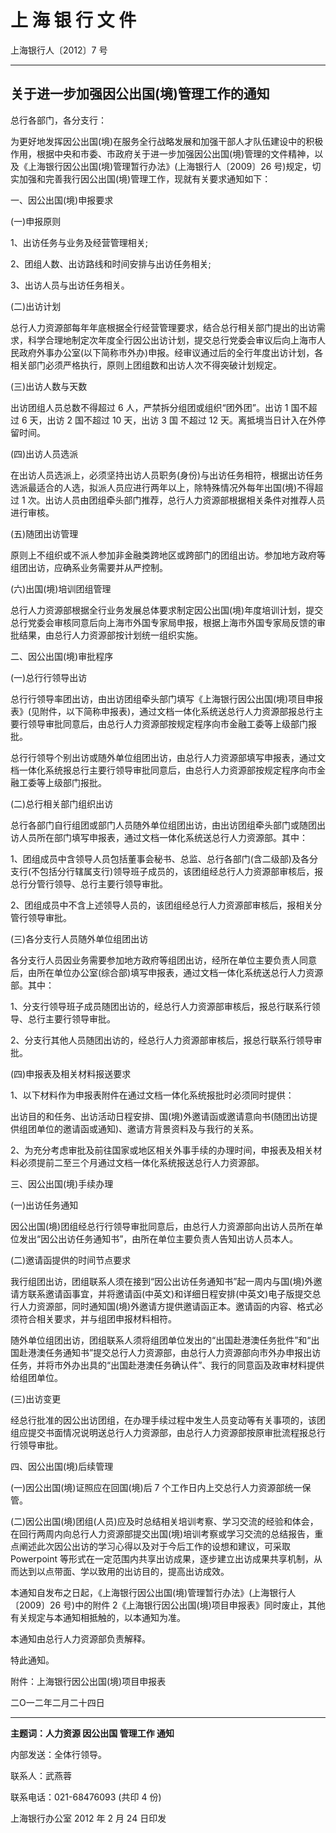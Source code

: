 # 上 海 银 行 文 件

上海银行人〔2012〕7 号

---

## 关于进一步加强因公出国(境)管理工作的通知

总行各部门，各分支行：

为更好地发挥因公出国(境)在服务全行战略发展和加强干部人才队伍建设中的积极作用，根据中央和市委、市政府关于进一步加强因公出国(境)管理的文件精神，以及《上海银行因公出国(境)管理暂行办法》(上海银行人〔2009〕26 号)规定，切实加强和完善我行因公出国(境)管理工作，现就有关要求通知如下：

一、因公出国(境)申报要求

(一)申报原则

1、出访任务与业务及经营管理相关;

2、团组人数、出访路线和时间安排与出访任务相关;

3、出访人员与出访任务相关。

(二)出访计划

总行人力资源部每年年底根据全行经营管理要求，结合总行相关部门提出的出访需求，科学合理地制定次年度全行因公出访计划，提交总行党委会审议后向上海市人民政府外事办公室(以下简称市外办)申报。经审议通过后的全行年度出访计划，各相关部门必须严格执行，原则上团组数和出访人次不得突破计划规定。

(三)出访人数与天数

出访团组人员总数不得超过 6 人，严禁拆分组团或组织“团外团”。出访 1 国不超过 6 天，出访 2 国不超过 10 天，出访 3 国 不超过 12 天。离抵境当日计入在外停留时间。

(四)出访人员选派

在出访人员选派上，必须坚持出访人员职务(身份)与出访任务相符，根据出访任务选派最适合的人选，拟派人员应进行两年以上，除特殊情况外每年出国(境)不得超过 1 次。出访人员由团组牵头部门推荐，总行人力资源部根据相关条件对推荐人员进行审核。

(五)随团出访管理

原则上不组织或不派人参加非金融类跨地区或跨部门的团组出访。参加地方政府等组团出访，应确系业务需要并从严控制。

(六)出国(境)培训团组管理

总行人力资源部根据全行业务发展总体要求制定因公出国(境)年度培训计划，提交总行党委会审核同意后向上海市外国专家局申报，根据上海市外国专家局反馈的审批结果，由总行人力资源部按计划统一组织实施。

二、因公出国(境)审批程序

(一)总行行领导出访

总行行领导率团出访，由出访团组牵头部门填写《上海银行因公出国(境)项目申报表》(见附件，以下简称申报表)，通过文档一体化系统送总行人力资源部报总行主要行领导审批同意后，由总行人力资源部按规定程序向市金融工委等上级部门报批。

总行行领导个别出访或随外单位组团出访，由总行人力资源部填写申报表，通过文档一体化系统报总行主要行领导审批同意后，由总行人力资源部按规定程序向市金融工委等上级部门报批。

(二)总行相关部门组织出访

总行各部门自行组团或部门人员随外单位组团出访，由出访团组牵头部门或随团出访人员所在部门填写申报表，通过文档一体化系统送总行人力资源部。其中：

1、团组成员中含领导人员包括董事会秘书、总监、总行各部门(含二级部)及各分支行(不包括分行辖属支行)领导班子成员的，该团组经总行人力资源部审核后，报总行分管行领导、总行主要行领导审批。

2、团组成员中不含上述领导人员的，该团组经总行人力资源部审核后，报相关分管行领导审批。

(三)各分支行人员随外单位组团出访

各分支行人员因业务需要参加地方政府等组团出访，经所在单位主要负责人同意后，由所在单位办公室(综合部)填写申报表，通过文档一体化系统送总行人力资源部。其中：

1、分支行领导班子成员随团出访的，经总行人力资源部审核后，报总行联系行领导、总行主要行领导审批。

2、分支行其他人员随团出访的，经总行人力资源部审核后，报总行联系行领导审批。

(四)申报表及相关材料报送要求

1、以下材料作为申报表附件在通过文档一体化系统报批时必须同时提供：

出访目的和任务、出访活动日程安排、国(境)外邀请函或邀请意向书(随团出访提供组团单位的邀请函或通知)、邀请方背景资料及与我行的关系。

2、为充分考虑审批及前往国家或地区相关外事手续的办理时间，申报表及相关材料必须提前二至三个月通过文档一体化系统报送总行人力资源部。

三、因公出国(境)手续办理

(一)出访任务通知

因公出国(境)团组经总行行领导审批同意后，由总行人力资源部向出访人员所在单位发出“因公出访任务通知书”，由所在单位主要负责人告知出访人员本人。

(二)邀请函提供的时间节点要求

我行组团出访，团组联系人须在接到“因公出访任务通知书”起一周内与国(境)外邀请方联系邀请函事宜，并将邀请函(中英文)和详细日程安排(中英文)电子版提交总行人力资源部，同时通知国(境)外邀请方提供邀请函正本。邀请函的内容、格式必须符合相关要求，并与组团申报材料相符。

随外单位组团出访，团组联系人须将组团单位发出的“出国赴港澳任务批件”和“出国赴港澳任务通知书”提交总行人力资源部，由总行人力资源部向市外办申报出访任务，并将市外办出具的“出国赴港澳任务确认件”、我行的同意函及政审材料提供给组团单位。

(三)出访变更

经总行批准的因公出访团组，在办理手续过程中发生人员变动等有关事项的，该团组应提交书面情况说明送总行人力资源部，由总行人力资源部按原审批流程报总行行领导审批。

四、因公出国(境)后续管理

(一)因公出国(境)证照应在回国(境)后 7 个工作日内上交总行人力资源部统一保管。

(二)因公出国(境)团组(人员)应及时总结相关培训考察、学习交流的经验和体会，在回行两周内向总行人力资源部提交出国(境)培训考察或学习交流的总结报告，重点阐述此次因公出访的学习心得以及对于今后工作的设想和建议，可采取 Powerpoint 等形式在一定范围内共享出访成果，逐步建立出访成果共享机制，从而达到以点带面、学以致用的出访目的，提高出访成效。

本通知自发布之日起，《上海银行因公出国(境)管理暂行办法》(上海银行人〔2009〕26 号)中的附件 2《上海银行因公出国(境)项目申报表》同时废止，其他有关规定与本通知相抵触的，以本通知为准。

本通知由总行人力资源部负责解释。

特此通知。

附件：上海银行因公出国(境)项目申报表

二Ο一二年二月二十四日

---

**主题词：人力资源 因公出国 管理工作 通知**

内部发送：全体行领导。

联系人：武燕蓉

联系电话：021-68476093 (共印 4 份)

上海银行办公室 2012 年 2 月 24 日印发

